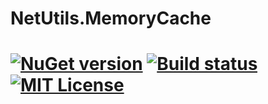 # NetUtils.MemoryCache<br>
[![NuGet version](https://badge.fury.io/nu/NetUtils.MemoryCache.svg)](https://badge.fury.io/nu/NetUtils.MemoryCache)
[![Build status](https://ci.appveyor.com/api/projects/status/github/hanabi1224/NetUtils.MemoryCache?branch=master&svg=true)](https://ci.appveyor.com/project/hanabi1224/netutils-memorycache)
[![MIT License](https://img.shields.io/github/license/hanabi1224/NetUtils.MemoryCache.svg)](https://github.com/hanabi1224/NetUtils.MemoryCache/blob/master/LICENSE)
========
